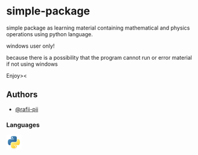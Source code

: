 
# simple-package

simple package as learning material containing mathematical and physics operations using python language.

windows user only!

because there is a possibility that the program cannot run or error material if not using windows

Enjoy><

## Authors

- [@rafii-pii](https://github.com/rafii-pi)


### <h3 align="left">Languages</h3>
<p <a href="https://www.python.org" target="_blank" rel="noreferrer"> <img src="https://raw.githubusercontent.com/devicons/devicon/master/icons/python/python-original.svg" alt="python" width="40" height="40"/> </a> </p>
